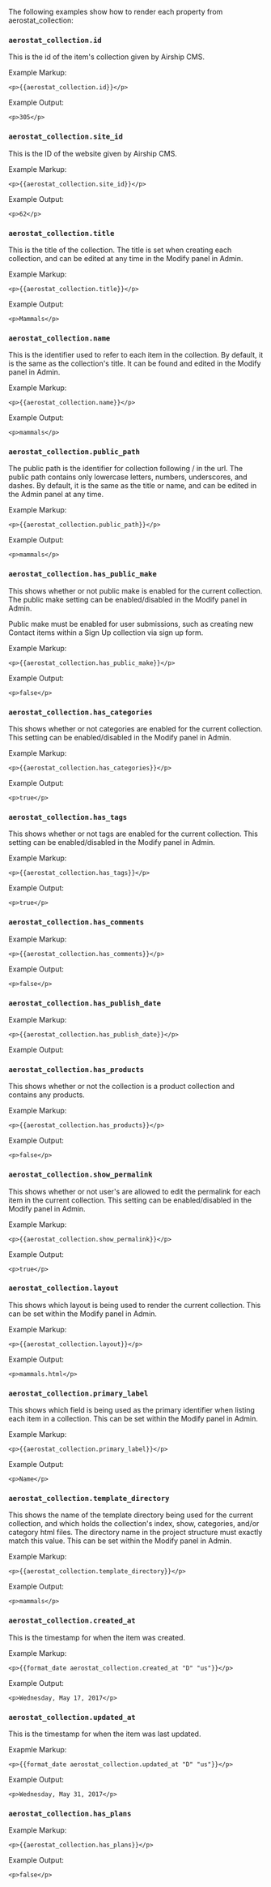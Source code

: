 The following examples show how to render each property from aerostat_collection:

### `aerostat_collection.id`
This is the id of the item's collection given by Airship CMS.

Example Markup:
```
<p>{{aerostat_collection.id}}</p>
```

Example Output:
```
<p>305</p>
```


### `aerostat_collection.site_id`
This is the ID of the website given by Airship CMS.

Example Markup:
```
<p>{{aerostat_collection.site_id}}</p>
```

Example Output:
```
<p>62</p>
```


### `aerostat_collection.title`
This is the title of the collection. The title is set when creating each collection, and can be edited at any time in the Modify panel in Admin.

Example Markup:
```
<p>{{aerostat_collection.title}}</p>
```

Example Output:
```
<p>Mammals</p>
```


### `aerostat_collection.name`
This is the identifier used to refer to each item in the collection. By default, it is the same as the collection's title. It can be found and edited in the Modify panel in Admin.

Example Markup:
```
<p>{{aerostat_collection.name}}</p>
```

Example Output:
```
<p>mammals</p>
```


### `aerostat_collection.public_path`
The public path is the identifier for collection following / in the url. The public path contains only lowercase letters, numbers, underscores, and dashes. By default, it is the same as the title or name, and can be edited in the Admin panel at any time.

Example Markup:
```
<p>{{aerostat_collection.public_path}}</p>
```

Example Output:
```
<p>mammals</p>
```


### `aerostat_collection.has_public_make`
This shows whether or not public make is enabled for the current collection. The public make setting can be enabled/disabled in the Modify panel in Admin.

Public make must be enabled for user submissions, such as creating new Contact items within a Sign Up collection via sign up form. 

Example Markup:
```
<p>{{aerostat_collection.has_public_make}}</p>
```

Example Output:
```
<p>false</p>
```


### `aerostat_collection.has_categories`
This shows whether or not categories are enabled for the current collection. This setting can be enabled/disabled in the Modify panel in Admin.

Example Markup:
```
<p>{{aerostat_collection.has_categories}}</p>
```

Example Output:
```
<p>true</p>
```

### `aerostat_collection.has_tags`
This shows whether or not tags are enabled for the current collection. This setting can be enabled/disabled in the Modify panel in Admin.

Example Markup:
```
<p>{{aerostat_collection.has_tags}}</p>
```

Example Output:
```
<p>true</p>
```

### `aerostat_collection.has_comments`
Example Markup:
```
<p>{{aerostat_collection.has_comments}}</p>
```

Example Output:
```
<p>false</p>
```

### `aerostat_collection.has_publish_date`
Example Markup:
```
<p>{{aerostat_collection.has_publish_date}}</p>
```

Example Output:


### `aerostat_collection.has_products`
This shows whether or not the collection is a product collection and contains any products.

Example Markup:
```
<p>{{aerostat_collection.has_products}}</p>
```

Example Output:
```
<p>false</p>
```


### `aerostat_collection.show_permalink`
This shows whether or not user's are allowed to edit the permalink for each item in the current collection. This setting can be enabled/disabled in the Modify panel in Admin.

Example Markup:
```
<p>{{aerostat_collection.show_permalink}}</p>
```

Example Output:
```
<p>true</p>
```


### `aerostat_collection.layout`
This shows which layout is being used to render the current collection. This can be set within the Modify panel in Admin. 

Example Markup:
```
<p>{{aerostat_collection.layout}}</p>
```

Example Output:
```
<p>mammals.html</p>
```

### `aerostat_collection.primary_label`
This shows which field is being used as the primary identifier when listing each item in a collection. This can be set within the Modify panel in Admin.

Example Markup:
```
<p>{{aerostat_collection.primary_label}}</p>
```

Example Output:
```
<p>Name</p>
```


### `aerostat_collection.template_directory`
This shows the name of the template directory being used for the current collection, and which holds the collection's index, show, categories, and/or category html files. The directory name in the project structure must exactly match this value. This can be set within the Modify panel in Admin.

Example Markup:
```
<p>{{aerostat_collection.template_directory}}</p>
```

Example Output:
```
<p>mammals</p>
```


### `aerostat_collection.created_at`
This is the timestamp for when the item was created. 

Example Markup:
```
<p>{{format_date aerostat_collection.created_at "D" "us"}}</p>
```

Example Output:
```
<p>Wednesday, May 17, 2017</p>
```


### `aerostat_collection.updated_at`
This is the timestamp for when the item was last updated.

Exapmle Markup:
```
<p>{{format_date aerostat_collection.updated_at "D" "us"}}</p>
```

Example Output:
```
<p>Wednesday, May 31, 2017</p>
```


### `aerostat_collection.has_plans`
Example Markup:
```
<p>{{aerostat_collection.has_plans}}</p>
```

Example Output:
```
<p>false</p>
```
